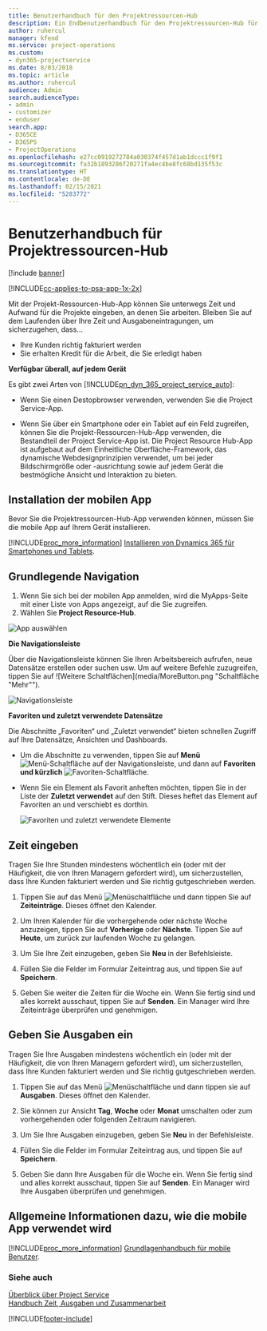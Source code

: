 ```yaml
---
title: Benutzerhandbuch für den Projektressourcen-Hub
description: Ein Endbenutzerhandbuch für den Projektressourcen-Hub für Project Service
author: ruhercul
manager: kfend
ms.service: project-operations
ms.custom:
- dyn365-projectservice
ms.date: 8/03/2018
ms.topic: article
ms.author: ruhercul
audience: Admin
search.audienceType:
- admin
- customizer
- enduser
search.app:
- D365CE
- D365PS
- ProjectOperations
ms.openlocfilehash: e27cc0919272784a030374f457d1ab1dccc1f9f1
ms.sourcegitcommit: fa32b1893286f20271fa4ec4be8fc68bd135f53c
ms.translationtype: HT
ms.contentlocale: de-DE
ms.lasthandoff: 02/15/2021
ms.locfileid: "5283772"
---
```

# <a name="user-guide-for-project-resource-hub"></a>Benutzerhandbuch für Projektressourcen-Hub

[!include [banner](../includes/psa-now-project-operations.md)]

[!INCLUDE[cc-applies-to-psa-app-1x-2x](../includes/cc-applies-to-psa-app-1x-2x.md)]

Mit der Projekt-Ressourcen-Hub-App können Sie unterwegs Zeit und Aufwand für die Projekte eingeben, an denen Sie arbeiten. Bleiben Sie auf dem Laufenden über Ihre Zeit und Ausgabeneintragungen, um sicherzugehen, dass…

- Ihre Kunden richtig fakturiert werden
- Sie erhalten Kredit für die Arbeit, die Sie erledigt haben

**Verfügbar überall, auf jedem Gerät**

Es gibt zwei Arten von [!INCLUDE[pn_dyn_365_project_service_auto](../includes/pn-dyn-365-project-service-auto.md)]: 

- Wenn Sie einen Destopbrowser verwenden, verwenden Sie die Project Service-App. 

- Wenn Sie über ein Smartphone oder ein Tablet auf ein Feld zugreifen, können Sie die Projekt-Ressourcen-Hub-App verwenden, die Bestandteil der Project Service-App ist. Die Project Resource Hub-App ist aufgebaut auf dem Einheitliche Oberfläche-Framework, das dynamische Webdesignprinzipien verwendet, um bei jeder Bildschirmgröße oder -ausrichtung sowie auf jedem Gerät die bestmögliche Ansicht und Interaktion zu bieten. 


## <a name="install-the-mobile-app"></a>Installation der mobilen App
Bevor Sie die Projektressourcen-Hub-App verwenden können, müssen Sie die mobile App auf Ihrem Gerät installieren. 

[!INCLUDE[proc_more_information](../includes/proc-more-information.md)] [Installieren von Dynamics 365 für Smartphones und Tablets](https://docs.microsoft.com/dynamics365/mobile-app/install-dynamics-365-for-phones-and-tablets).

## <a name="basic-navigation"></a>Grundlegende Navigation
1.  Wenn Sie sich bei der mobilen App anmelden, wird die MyApps-Seite mit einer Liste von Apps angezeigt, auf die Sie zugreifen. 
2.  Wählen Sie **Project Resource-Hub**.

![App auswählen](media/chooseApp_1.png "App auswählen")

**Die Navigationsleiste**

Über die Navigationsleiste können Sie Ihren Arbeitsbereich aufrufen, neue Datensätze erstellen oder suchen usw. Um auf weitere Befehle zuzugreifen, tippen Sie auf ![Weitere Schaltflächen](media/MoreButton.png "Schaltfläche "Mehr"").

![Navigationsleiste](media/NavBar_2.png "Navigationsleiste")

**Favoriten und zuletzt verwendete Datensätze**

Die Abschnitte „Favoriten“ und „Zuletzt verwendet“ bieten schnellen Zugriff auf Ihre Datensätze, Ansichten und Dashboards. 

- Um die Abschnitte zu verwenden, tippen Sie auf **Menü** ![Menü-Schaltfläche](media/MenuButton.png "Menüschaltfläche") auf der Navigationsleiste, und dann auf **Favoriten und kürzlich** ![Favoriten-Schaltfläche](media/FavButton.png "Favoriten-Schaltfläche").

- Wenn Sie ein Element als Favorit anheften möchten, tippen Sie in der Liste der **Zuletzt verwendet** auf den Stift. Dieses heftet das Element auf Favoriten an und verschiebt es dorthin.

  ![Favoriten und zuletzt verwendete Elemente](media/Favs_3.png "Favoriten und zuletzt verwendete Elemente")
 
## <a name="enter-time"></a>Zeit eingeben
Tragen Sie Ihre Stunden mindestens wöchentlich ein (oder mit der Häufigkeit, die von Ihren Managern gefordert wird), um sicherzustellen, dass Ihre Kunden fakturiert werden und Sie richtig gutgeschrieben werden.

1. Tippen Sie auf das Menü ![Menüschaltfläche](media/MenuButton.png "Menüschaltfläche") und dann tippen Sie auf **Zeiteinträge**. Dieses öffnet den Kalender.

2. Um Ihren Kalender für die vorhergehende oder nächste Woche anzuzeigen, tippen Sie auf **Vorherige** oder **Nächste**. Tippen Sie auf **Heute**, um zurück zur laufenden Woche zu gelangen.

3. Um Sie Ihre Zeit einzugeben, geben Sie **Neu** in der Befehlsleiste. 

4. Füllen Sie die Felder im Formular Zeiteintrag aus, und tippen Sie auf **Speichern**.

5. Geben Sie weiter die Zeiten für die Woche ein. Wenn Sie fertig sind und alles korrekt ausschaut, tippen Sie auf **Senden**. Ein Manager wird Ihre Zeiteinträge überprüfen und genehmigen.

## <a name="enter-expenses"></a>Geben Sie Ausgaben ein 
Tragen Sie Ihre Ausgaben mindestens wöchentlich ein (oder mit der Häufigkeit, die von Ihren Managern gefordert wird), um sicherzustellen, dass Ihre Kunden fakturiert werden und Sie richtig gutgeschrieben werden.

1. Tippen Sie auf das Menü ![Menüschaltfläche](media/MenuButton.png "Menüschaltfläche") und dann tippen sie auf **Ausgaben**. Dieses öffnet den Kalender.

2. Sie können zur Ansicht **Tag**, **Woche** oder **Monat** umschalten oder zum vorhergehenden oder folgenden Zeitraum navigieren. 

3. Um Sie Ihre Ausgaben einzugeben, geben Sie **Neu** in der Befehlsleiste. 

4. Füllen Sie die Felder im Formular Zeiteintrag aus, und tippen Sie auf **Speichern**.

5. Geben Sie dann Ihre Ausgaben für die Woche ein. Wenn Sie fertig sind und alles korrekt ausschaut, tippen Sie auf **Senden**. Ein Manager wird Ihre Ausgaben überprüfen und genehmigen.

## <a name="general-information-on-how-to-use-the-mobile-app"></a>Allgemeine Informationen dazu, wie die mobile App verwendet wird 
[!INCLUDE[proc_more_information](../includes/proc-more-information.md)] [Grundlagenhandbuch für mobile Benutzer](https://docs.microsoft.com/dynamics365/mobile-app/dynamics-365-phones-tablets-users-guide).

### <a name="see-also"></a>Siehe auch  
 [Überblick über Project Service](../psa/overview.md)   
 [Handbuch Zeit, Ausgaben und Zusammenarbeit](../psa/time-expense-collaboration-guide.md)   
 


[!INCLUDE[footer-include](../includes/footer-banner.md)]